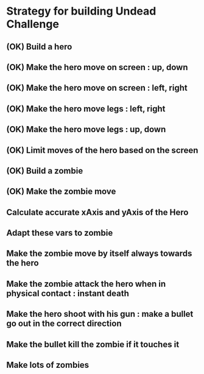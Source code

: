 # Strategy for building Undead Challenge
## (OK) Build a hero
## (OK) Make the hero move on screen : up, down
## (OK) Make the hero move on screen : left, right
## (OK) Make the hero move legs : left, right
## (OK) Make the hero move legs : up, down
## (OK) Limit moves of the hero based on the screen
## (OK) Build a zombie
## (OK) Make the zombie move
## Calculate accurate xAxis and yAxis of the Hero
## Adapt these vars to zombie
## Make the zombie move by itself always towards the hero
## Make the zombie attack the hero when in physical contact : instant death
## Make the hero shoot with his gun : make a bullet go out in the correct direction
## Make the bullet kill the zombie if it touches it
## Make lots of zombies
